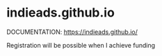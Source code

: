 # indieads.github.io

DOCUMENTATION:
https://indieads.github.io/

Registration will be possible when I achieve funding
